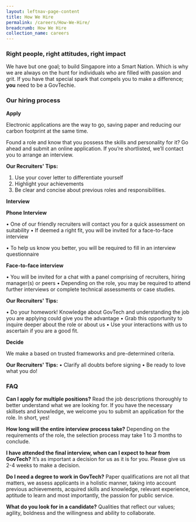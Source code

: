 ```yaml
---
layout: leftnav-page-content
title: How We Hire
permalink: /careers/How-We-Hire/
breadcrumb: How We Hire
collection_name: careers
---
```


### **Right people, right attitudes, right impact**

We have but one goal; to build Singapore into a Smart Nation. Which is why we are always on the hunt for individuals who are filled with passion and grit. If you have that special spark that compels you to make a difference; **you** need to be a GovTechie.

### **Our hiring process**

**Apply**

Electronic applications are the way to go, saving paper and reducing our carbon footprint at the same time. 

Found a role and know that you possess the skills and personality for it? Go ahead and submit an online application. If you’re shortlisted, we’ll contact you to arrange an interview.

**Our Recruiters' Tips:**

1.	Use your cover letter to differentiate yourself
2.	Highlight your achievements
3.	Be clear and concise about previous roles and responsibilities.

**Interview**

**Phone Interview**

•	One of our friendly recruiters will contact you for a quick assessment on suitability
•	If deemed a right fit, you will be invited for a face-to-face interview

•	To help us know you better, you will be required to fill in an interview questionnaire

**Face-to-face interview**

•	You will be invited for a chat with a panel comprising of recruiters, hiring manager(s) or peers
•	Depending on the role, you may be required to attend further interviews or complete technical assessments or case studies.

**Our Recruiters' Tips:**

•	Do your homework! Knowledge about GovTech and understanding the job you are applying could give you the advantage
•	Grab this opportunity to inquire deeper about the role or about us
•	Use your interactions with us to ascertain if you are a good fit.

**Decide**

We make a based on trusted frameworks and pre-determined criteria.

**Our Recruiters' Tips:**
•	Clarify all doubts before signing
•	Be ready to love what you do!

### **FAQ**

**Can I apply for multiple positions?**
Read the job descriptions thoroughly to better understand what we are looking for. If you have the necessary skillsets and knowledge, we welcome you to submit an application for the role. In short, yes! 

**How long will the entire interview process take?**
Depending on the requirements of the role, the selection process may take 1 to 3 months to conclude.

**I have attended the final interview, when can I expect to hear from GovTech?**
It’s as important a decision for us as it is for you. Please give us 2-4 weeks to make a decision.

**Do I need a degree to work in GovTech?**
Paper qualifications are not all that matters, we assess applicants in a holistic manner, taking into account previous achievements, acquired skills and knowledge, relevant experience, aptitude to learn and most importantly, the passion for public service. 

**What do you look for in a candidate?**
Qualities that reflect our values; agility, boldness and the willingness and ability to collaborate.
